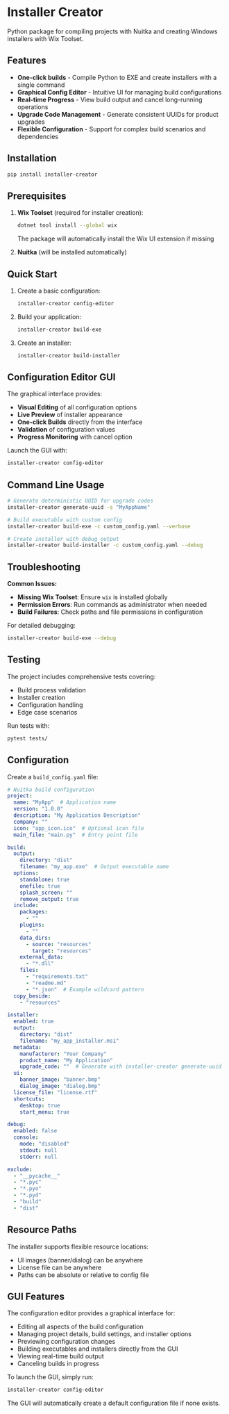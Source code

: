 # Installer Creator

Python package for compiling projects with Nuitka and creating Windows installers with Wix Toolset.

## Features

- **One-click builds** - Compile Python to EXE and create installers with a single command
- **Graphical Config Editor** - Intuitive UI for managing build configurations
- **Real-time Progress** - View build output and cancel long-running operations
- **Upgrade Code Management** - Generate consistent UUIDs for product upgrades
- **Flexible Configuration** - Support for complex build scenarios and dependencies

## Installation

```bash
pip install installer-creator
```

## Prerequisites

1. **Wix Toolset** (required for installer creation):
   ```bash
   dotnet tool install --global wix
   ```
   The package will automatically install the Wix UI extension if missing

2. **Nuitka** (will be installed automatically)

## Quick Start

1. Create a basic configuration:
   ```bash
   installer-creator config-editor
   ```
2. Build your application:
   ```bash
   installer-creator build-exe
   ```
3. Create an installer:
   ```bash
   installer-creator build-installer
   ```

## Configuration Editor GUI

The graphical interface provides:

- **Visual Editing** of all configuration options
- **Live Preview** of installer appearance
- **One-click Builds** directly from the interface
- **Validation** of configuration values
- **Progress Monitoring** with cancel option

Launch the GUI with:
```bash
installer-creator config-editor
```

## Command Line Usage

```bash
# Generate deterministic UUID for upgrade codes
installer-creator generate-uuid -s "MyAppName"

# Build executable with custom config
installer-creator build-exe -c custom_config.yaml --verbose

# Create installer with debug output
installer-creator build-installer -c custom_config.yaml --debug
```

## Troubleshooting

**Common Issues:**

- **Missing Wix Toolset**: Ensure `wix` is installed globally
- **Permission Errors**: Run commands as administrator when needed
- **Build Failures**: Check paths and file permissions in configuration

For detailed debugging:
```bash
installer-creator build-exe --debug
```

## Testing

The project includes comprehensive tests covering:

- Build process validation
- Installer creation
- Configuration handling
- Edge case scenarios

Run tests with:
```bash
pytest tests/
```

## Configuration

Create a `build_config.yaml` file:

```yaml
# Nuitka build configuration
project:
  name: "MyApp"  # Application name
  version: "1.0.0"
  description: "My Application Description"
  company: ""
  icon: "app_icon.ico"  # Optional icon file
  main_file: "main.py"  # Entry point file

build:
  output:
    directory: "dist"
    filename: "my_app.exe"  # Output executable name
  options:
    standalone: true
    onefile: true
    splash_screen: ""
    remove_output: true
  include:
    packages:
      - ""
    plugins:
      - ""
    data_dirs:
      - source: "resources"
        target: "resources"
    external_data:
      - "*.dll"
    files:
      - "requirements.txt"
      - "readme.md"
      - "*.json"  # Example wildcard pattern
  copy_beside:
    - "resources"

installer:
  enabled: true
  output:
    directory: "dist"
    filename: "my_app_installer.msi"
  metadata:
    manufacturer: "Your Company"
    product_name: "My Application"
    upgrade_code: ""  # Generate with installer-creator generate-uuid
  ui:
    banner_image: "banner.bmp"
    dialog_image: "dialog.bmp"
  license_file: "license.rtf"
  shortcuts:
    desktop: true
    start_menu: true

debug:
  enabled: false
  console:
    mode: "disabled"
    stdout: null
    stderr: null

exclude:
  - "__pycache__"
  - "*.pyc"
  - "*.pyo"
  - "*.pyd"
  - "build"
  - "dist"

```

## Resource Paths

The installer supports flexible resource locations:
- UI images (banner/dialog) can be anywhere
- License file can be anywhere
- Paths can be absolute or relative to config file

## GUI Features

The configuration editor provides a graphical interface for:
- Editing all aspects of the build configuration
- Managing project details, build settings, and installer options
- Previewing configuration changes
- Building executables and installers directly from the GUI
- Viewing real-time build output
- Canceling builds in progress

To launch the GUI, simply run:
```bash
installer-creator config-editor
```

The GUI will automatically create a default configuration file if none exists.
